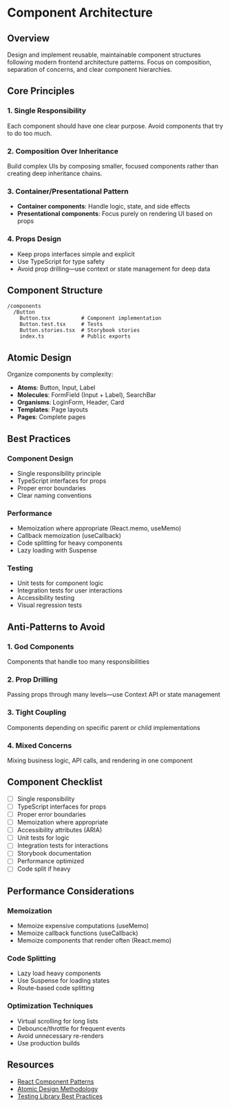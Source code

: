 # Component Architecture

## Overview
Design and implement reusable, maintainable component structures following modern frontend architecture patterns. Focus on composition, separation of concerns, and clear component hierarchies.

## Core Principles

### 1. Single Responsibility
Each component should have one clear purpose. Avoid components that try to do too much.

### 2. Composition Over Inheritance
Build complex UIs by composing smaller, focused components rather than creating deep inheritance chains.

### 3. Container/Presentational Pattern
- **Container components**: Handle logic, state, and side effects
- **Presentational components**: Focus purely on rendering UI based on props

### 4. Props Design
- Keep props interfaces simple and explicit
- Use TypeScript for type safety
- Avoid prop drilling—use context or state management for deep data

## Component Structure

```
/components
  /Button
    Button.tsx          # Component implementation
    Button.test.tsx     # Tests
    Button.stories.tsx  # Storybook stories
    index.ts            # Public exports
```

## Atomic Design

Organize components by complexity:
- **Atoms**: Button, Input, Label
- **Molecules**: FormField (Input + Label), SearchBar
- **Organisms**: LoginForm, Header, Card
- **Templates**: Page layouts
- **Pages**: Complete pages

## Best Practices

### Component Design
- Single responsibility principle
- TypeScript interfaces for props
- Proper error boundaries
- Clear naming conventions

### Performance
- Memoization where appropriate (React.memo, useMemo)
- Callback memoization (useCallback)
- Code splitting for heavy components
- Lazy loading with Suspense

### Testing
- Unit tests for component logic
- Integration tests for user interactions
- Accessibility testing
- Visual regression tests

## Anti-Patterns to Avoid

### 1. God Components
Components that handle too many responsibilities

### 2. Prop Drilling
Passing props through many levels—use Context API or state management

### 3. Tight Coupling
Components depending on specific parent or child implementations

### 4. Mixed Concerns
Mixing business logic, API calls, and rendering in one component

## Component Checklist

- [ ] Single responsibility
- [ ] TypeScript interfaces for props
- [ ] Proper error boundaries
- [ ] Memoization where appropriate
- [ ] Accessibility attributes (ARIA)
- [ ] Unit tests for logic
- [ ] Integration tests for interactions
- [ ] Storybook documentation
- [ ] Performance optimized
- [ ] Code split if heavy

## Performance Considerations

### Memoization
- Memoize expensive computations (useMemo)
- Memoize callback functions (useCallback)
- Memoize components that render often (React.memo)

### Code Splitting
- Lazy load heavy components
- Use Suspense for loading states
- Route-based code splitting

### Optimization Techniques
- Virtual scrolling for long lists
- Debounce/throttle for frequent events
- Avoid unnecessary re-renders
- Use production builds

## Resources

- [React Component Patterns](https://reactpatterns.com/)
- [Atomic Design Methodology](https://atomicdesign.bradfrost.com/)
- [Testing Library Best Practices](https://testing-library.com/docs/react-testing-library/intro)
